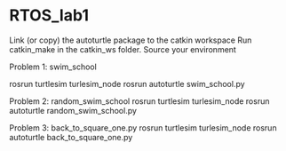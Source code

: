 # RTOS_lab1
Link (or copy) the autoturtle package to the catkin workspace
	  Run catkin_make in the catkin_ws folder. Source your environment

Problem 1: swim_school
  
  rosrun turtlesim turlesim_node
  rosrun autoturtle swim_school.py

Problem 2: random_swim_school
  rosrun turtlesim turlesim_node
  rosrun autoturtle random_swim_school.py

Problem 3: back_to_square_one.py
  rosrun turtlesim turlesim_node
  rosrun autoturtle back_to_square_one.py
 
  
